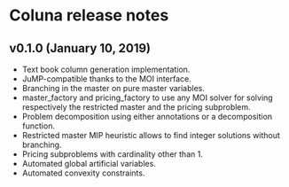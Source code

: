 Coluna release notes
====================================

v0.1.0 (January 10, 2019)
-------------------------

- Text book column generation implementation.
- JuMP-compatible thanks to the MOI interface.
- Branching in the master on pure master variables.
- master_factory and pricing_factory to use any MOI solver for
  solving respectively the restricted master and the pricing subproblem.
- Problem decomposition using either annotations or a decomposition
  function.
- Restricted master MIP heuristic allows to find integer solutions without
  branching.
- Pricing subproblems with cardinality other than 1.
- Automated global artificial variables.
- Automated convexity constraints.
